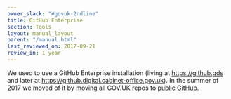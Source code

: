 ```yaml
---
owner_slack: "#govuk-2ndline"
title: GitHub Enterprise
section: Tools
layout: manual_layout
parent: "/manual.html"
last_reviewed_on: 2017-09-21
review_in: 1 year
---
```


We used to use a GitHub Enterprise installation (living at <https://github.gds> and later at <https://github.digital.cabinet-office.gov.uk>). In the summer of 2017 we moved of it by moving all GOV.UK repos to [public GitHub](/manual/github.html).
